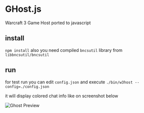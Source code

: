 # GHost.js
Warcraft 3 Game Host ported to javascript

## install
`npm install`
also you need compiled `bncsutil` library from `libbncsutil/bncsutil`

## run
for test run you can edit `config.json` and execute `./bin/w3host --config=./config.json`

it will display colored chat info like on screenshot below

![Ghost Preview](https://i.imgur.com/k5OkhpQ.png)
